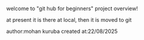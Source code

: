 welcome to "git hub for beginners" project overview!

at present it is there at local,
then it is moved to git

  author:mohan kuruba
  created at:22/08/2025
